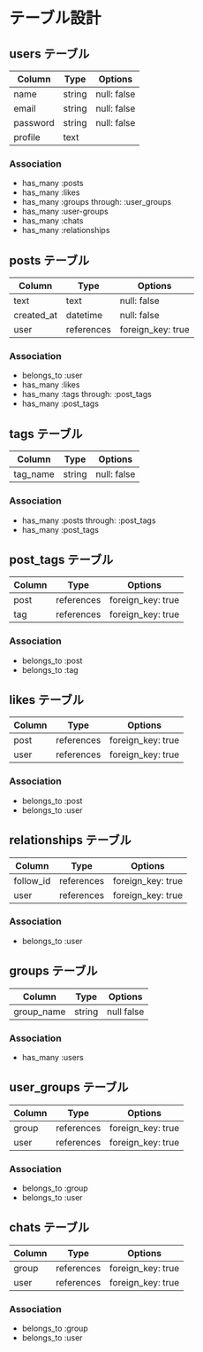 # テーブル設計

## users テーブル

| Column     | Type   | Options     |
| ---------- | ------ | ----------- |
| name       | string | null: false |
| email      | string | null: false |
| password   | string | null: false |
| profile    | text   |             |

### Association

- has_many :posts
- has_many :likes
- has_many :groups through: :user_groups
- has_many :user-groups
- has_many :chats
- has_many :relationships

## posts テーブル

| Column     | Type       | Options           |
| ---------- | ---------- | ------------------|
| text       | text       | null: false       |
| created_at | datetime   | null: false       |
| user       | references | foreign_key: true |

### Association

- belongs_to :user
- has_many :likes
- has_many :tags through: :post_tags
- has_many :post_tags

## tags テーブル

| Column     | Type       | Options           |
| ---------- | ---------- | ------------------|
| tag_name   | string     | null: false       |

### Association

- has_many :posts through: :post_tags
- has_many :post_tags


## post_tags テーブル

| Column     | Type       | Options           |
| ---------- | ---------- | ------------------|
| post       | references | foreign_key: true |
| tag        | references | foreign_key: true |

### Association

- belongs_to :post
- belongs_to :tag

## likes テーブル

| Column     | Type       | Options           |
| ---------- | ---------- | ------------------|
| post       | references | foreign_key: true |
| user       | references | foreign_key: true |

### Association

- belongs_to :post
- belongs_to :user

## relationships テーブル

| Column     | Type       | Options           |
| ---------- | ---------- | ------------------|
| follow_id  | references | foreign_key: true |
| user       | references | foreign_key: true |

### Association

- belongs_to :user

## groups テーブル

| Column     | Type       | Options           |
| ---------- | ---------- | ------------------|
| group_name | string     | null false        |

### Association

- has_many :users

## user_groups テーブル

| Column     | Type       | Options           |
| ---------- | ---------- | ------------------|
| group      | references | foreign_key: true |
| user       | references | foreign_key: true |

### Association

- belongs_to :group
- belongs_to :user

## chats テーブル

| Column     | Type       | Options           |
| ---------- | ---------- | ------------------|
| group      | references | foreign_key: true |
| user       | references | foreign_key: true |

### Association

- belongs_to :group
- belongs_to :user